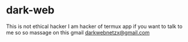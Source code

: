 # dark-web
This is not ethical hacker I am hacker of termux app if you want to talk to me so so massage on this gmail darkwebnetzx@gmail.com
